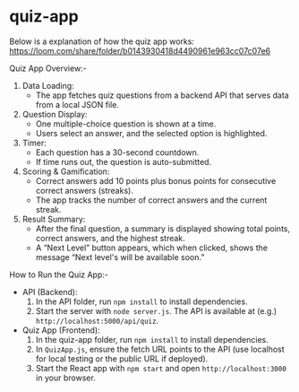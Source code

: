 # quiz-app
Below is a explanation of how the quiz app works:
https://loom.com/share/folder/b0143930418d4490961e963cc07c07e6

Quiz App Overview:-

1. Data Loading:  
   - The app fetches quiz questions from a backend API that serves data from a local JSON file.
2. Question Display:
   - One multiple-choice question is shown at a time.
   - Users select an answer, and the selected option is highlighted.
3. Timer:  
   - Each question has a 30-second countdown.
   - If time runs out, the question is auto-submitted.
4. Scoring & Gamification:
   - Correct answers add 10 points plus bonus points for consecutive correct answers (streaks).
   - The app tracks the number of correct answers and the current streak.
5. Result Summary:
   - After the final question, a summary is displayed showing total points, correct answers, and the highest streak.
   - A “Next Level” button appears, which when clicked, shows the message “Next level's will be available soon.”


How to Run the Quiz App:-

- API (Backend): 
  1. In the API folder, run `npm install` to install dependencies.  
  2. Start the server with `node server.js`. The API is available at (e.g.) `http://localhost:5000/api/quiz`.
- Quiz App (Frontend):  
  1. In the quiz-app folder, run `npm install` to install dependencies.  
  2. In `QuizApp.js`, ensure the fetch URL points to the API (use localhost for local testing or the public URL if deployed).  
  3. Start the React app with `npm start` and open `http://localhost:3000` in your browser.
